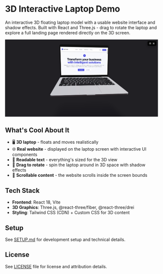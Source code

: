 # 3D Interactive Laptop Demo

An interactive 3D floating laptop model with a usable website interface and shadow effects. Built with React and Three.js - drag to rotate the laptop and explore a full landing page rendered directly on the 3D screen.

![3D Interactive Laptop Demo](public/laptop.png)

## What's Cool About It

- 🖥️ **3D laptop** - floats and moves realistically
- 🌐 **Real website** - displayed on the laptop screen with interactive UI components
- 📱 **Readable text** - everything's sized for the 3D view
- 🎯 **Drag to rotate** - spin the laptop around in 3D space with shadow effects
- 📄 **Scrollable content** - the website scrolls inside the screen bounds

## Tech Stack

- **Frontend**: React 18, Vite
- **3D Graphics**: Three.js, @react-three/fiber, @react-three/drei
- **Styling**: Tailwind CSS (CDN) + Custom CSS for 3D content

## Setup

See [SETUP.md](SETUP.md) for development setup and technical details.

## License

See [LICENSE](LICENSE) file for license and attribution details.
